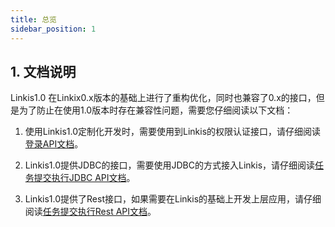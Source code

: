 ```yaml
---
title: 总览
sidebar_position: 1
---
```


## 1. 文档说明
Linkis1.0 在Linkix0.x版本的基础上进行了重构优化，同时也兼容了0.x的接口，但是为了防止在使用1.0版本时存在兼容性问题，需要您仔细阅读以下文档：

1. 使用Linkis1.0定制化开发时，需要使用到Linkis的权限认证接口，请仔细阅读 [登录API文档](Login_API.md)。

2. Linkis1.0提供JDBC的接口，需要使用JDBC的方式接入Linkis，请仔细阅读[任务提交执行JDBC API文档](任务提交执行JDBC_API文档.md)。

3. Linkis1.0提供了Rest接口，如果需要在Linkis的基础上开发上层应用，请仔细阅读[任务提交执行Rest API文档](Linkis任务提交执行RestAPI文档.md)。